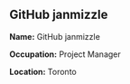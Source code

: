## GitHub janmizzle

**Name:** GitHub janmizzle

**Occupation:** Project Manager

**Location:** Toronto
